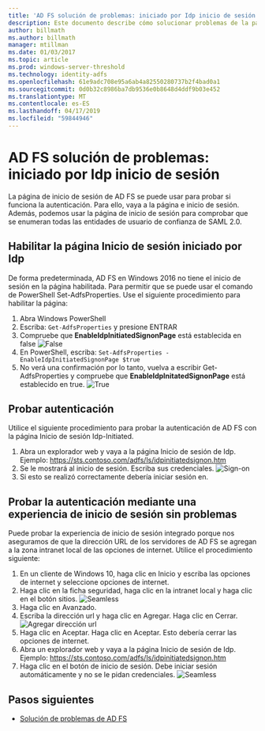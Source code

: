 ```yaml
---
title: 'AD FS solución de problemas: iniciado por Idp inicio de sesión'
description: Este documento describe cómo solucionar problemas de la página Inicio de sesión de AD FS.
author: billmath
ms.author: billmath
manager: mtillman
ms.date: 01/03/2017
ms.topic: article
ms.prod: windows-server-threshold
ms.technology: identity-adfs
ms.openlocfilehash: 61e9adc708e95a6ab4a82550280737b2f4bad0a1
ms.sourcegitcommit: 0d0b32c8986ba7db9536e0b8648d4ddf9b03e452
ms.translationtype: MT
ms.contentlocale: es-ES
ms.lasthandoff: 04/17/2019
ms.locfileid: "59844946"
---
```

# <a name="ad-fs-troubleshooting---idp-initiated-sign-on"></a>AD FS solución de problemas: iniciado por Idp inicio de sesión
La página de inicio de sesión de AD FS se puede usar para probar si funciona la autenticación.  Para ello, vaya a la página e inicio de sesión.  Además, podemos usar la página de inicio de sesión para comprobar que se enumeran todas las entidades de usuario de confianza de SAML 2.0.

## <a name="enable-the-idp-intiated-sign-on-page"></a>Habilitar la página Inicio de sesión iniciado por Idp
De forma predeterminada, AD FS en Windows 2016 no tiene el inicio de sesión en la página habilitada.  Para permitir que se puede usar el comando de PowerShell Set-AdfsProperties.  Use el siguiente procedimiento para habilitar la página:

1.  Abra Windows PowerShell
2.  Escriba: `Get-AdfsProperties` y presione ENTRAR
3.  Compruebe que **EnableIdpInitiatedSignonPage** está establecida en false ![False](media/ad-fs-tshoot-initiatedsignon/idp2.png)
4.  En PowerShell, escriba:  `Set-AdfsProperties -EnableIdpInitiatedSignonPage $true`
5.  No verá una confirmación por lo tanto, vuelva a escribir Get-AdfsProperties y compruebe que **EnableIdpInitatedSignonPage** está establecido en true.
![True](media/ad-fs-tshoot-initiatedsignon/idp4.png)

## <a name="test-authentication"></a>Probar autenticación
Utilice el siguiente procedimiento para probar la autenticación de AD FS con la página Inicio de sesión Idp-Initiated.

1.  Abra un explorador web y vaya a la página Inicio de sesión de Idp.  Ejemplo:  https://sts.contoso.com/adfs/ls/idpinitiatedsignon.htm
2.  Se le mostrará al inicio de sesión.  Escriba sus credenciales.
![Sign-on](media/ad-fs-tshoot-initiatedsignon/idp5.png)
3.  Si esto se realizó correctamente debería iniciar sesión en.


## <a name="test-authentication-using-a-seamless-logon-experience"></a>Probar la autenticación mediante una experiencia de inicio de sesión sin problemas
Puede probar la experiencia de inicio de sesión integrado porque nos aseguramos de que la dirección URL de los servidores de AD FS se agregan a la zona intranet local de las opciones de internet.  Utilice el procedimiento siguiente:

1.  En un cliente de Windows 10, haga clic en Inicio y escriba las opciones de internet y seleccione opciones de internet.
2.   Haga clic en la ficha seguridad, haga clic en la intranet local y haga clic en el botón sitios.
![Seamless](media/ad-fs-tshoot-initiatedsignon/idp8.png)
1.  Haga clic en Avanzado.
2.  Escriba la dirección url y haga clic en Agregar.  Haga clic en Cerrar.
![Agregar dirección url](media/ad-fs-tshoot-initiatedsignon/idp9.png)
1.  Haga clic en Aceptar.  Haga clic en Aceptar.  Esto debería cerrar las opciones de internet.
2.  Abra un explorador web y vaya a la página Inicio de sesión de Idp.  Ejemplo:  https://sts.contoso.com/adfs/ls/idpinitiatedsignon.htm
3.  Haga clic en el botón de inicio de sesión.  Debe iniciar sesión automáticamente y no se le pidan credenciales.
![Seamless](media/ad-fs-tshoot-initiatedsignon/idp6.png)

## <a name="next-steps"></a>Pasos siguientes

- [Solución de problemas de AD FS](ad-fs-tshoot-overview.md)